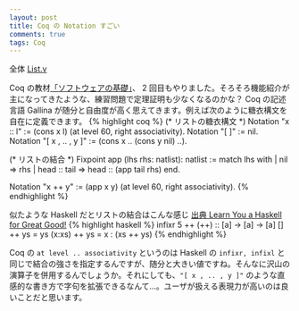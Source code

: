 ```yaml
---
layout: post
title: Coq の Notation すごい
comments: true
tags: Coq
---
```


全体 [List.v](https://gist.github.com/ShigekiKarita/d4cee6908abf9751a5fd)

Coq の教材[「ソフトウェアの基礎」](http://proofcafe.org/sf/)、 2 回目もやりました。そろそろ機能紹介が主になってきたような、練習問題で定理証明も少なくなるのかな？ Coq の記述言語 Gallina が随分と自由度が高く思えてきます。例えば次のように糖衣構文を自在に定義できます。
{% highlight coq %}
(* リストの糖衣構文 *)
Notation "x :: l" := (cons x l) (at level 60, right associativity).
Notation "[ ]" := nil.
Notation "[ x , .. , y ]" := (cons x .. (cons y nil) ..).

(* リストの結合 *)
Fixpoint app (lhs rhs: natlist): natlist :=
  match lhs with
    | nil => rhs
    | head :: tail => head :: (app tail rhs)
  end.

Notation "x ++ y" := (app x y) (at level 60, right associativity).
{% endhighlight %}

似たような Haskell だとリストの結合はこんな感じ [出典 Learn You a Haskell for Great Good!](http://learnyouahaskell.com/making-our-own-types-and-typeclasses#recursive-data-structures)
{% highlight haskell %}
infixr 5  ++
(++) :: [a] -> [a] -> [a]
[]     ++ ys = ys
(x:xs) ++ ys = x : (xs ++ ys)
{% endhighlight %}

Coq の ``at level .. associativity`` というのは Haskell の ``infixr, infixl`` と同じで結合の強さを指定するんですが、随分と大きい値ですね。そんなに沢山の演算子を併用するんでしょうか。それにしても、``"[ x , .. , y ]"`` のような直感的な書き方で字句を拡張できるなんて...。ユーザが扱える表現力が高いのは良いことだと思います。
